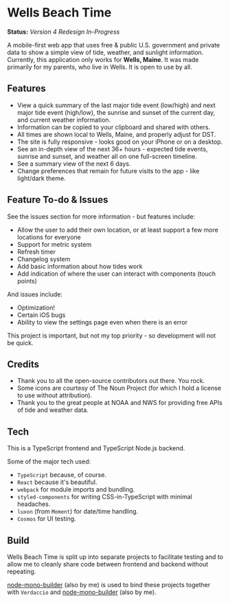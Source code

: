 # Wells Beach Time

**Status:** _Version 4 Redesign In-Progress_

A mobile-first web app that uses free & public U.S. government and private data to show a simple view of tide, weather, and sunlight information.
Currently, this application only works for **Wells, Maine**. It was made primarily for my parents, who live in Wells. It is open to use by all.

## Features

- View a quick summary of the last major tide event (low/high) and next major tide event (high/low), the sunrise and sunset of the current day, and current weather information.
- Information can be copied to your clipboard and shared with others.
- All times are shown local to Wells, Maine, and properly adjust for DST. 
- The site is fully responsive - looks good on your iPhone or on a desktop.
- See an in-depth view of the next 36+ hours - expected tide events, sunrise and sunset, and weather all on one full-screen timeline.
- See a summary view of the next 6 days.
- Change preferences that remain for future visits to the app - like light/dark theme.

## Feature To-do & Issues

See the issues section for more information - but features include:

- Allow the user to add their own location, or at least support a few more locations for everyone
- Support for metric system
- Refresh timer
- Changelog system
- Add basic information about how tides work
- Add indication of where the user can interact with components (touch points)

And issues include:

- Optimization!
- Certain iOS bugs
- Ability to view the settings page even when there is an error

This project is important, but not my top priority - so development will not be quick.

## Credits

- Thank you to all the open-source contributors out there. You rock.
- Some icons are courtesy of The Noun Project (for which I hold a license to use without attribution).
- Thank you to the great people at NOAA and NWS for providing free APIs of tide and weather data.

## Tech

This is a TypeScript frontend and TypeScript Node.js backend.

Some of the major tech used:
- `TypeScript` because, of course.
- `React` because it's beautiful.
- `webpack` for module imports and bundling.
- `styled-components` for writing CSS-in-TypeScript with minimal headaches.
- `luxon` (from `Moment`) for date/time handling.
- `Cosmos` for UI testing.

## Build

Wells Beach Time is split up into separate projects to facilitate testing and to allow me to cleanly share code between frontend and backend without repeating.

[node-mono-builder](https://github.com/messman/node-mono-builder) (also by me) is used to bind these projects together with `Verdaccio` and [node-mono-builder](https://github.com/messman/ts-webpack-builder) (also by me).
